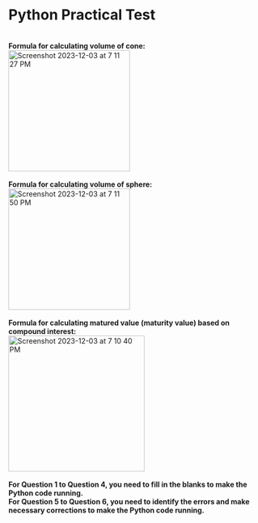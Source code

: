 # Python Practical Test
<br><b>Formula for calculating volume of cone:</b>
<br><img width="240" alt="Screenshot 2023-12-03 at 7 11 27 PM" src="https://github.com/kwongliik/exampython/assets/46083661/8ac26fb5-eb9c-4446-92ea-2a0746d5fa69">
<br>
<br><b>Formula for calculating volume of sphere:</b>
<br><img width="240" alt="Screenshot 2023-12-03 at 7 11 50 PM" src="https://github.com/kwongliik/exampython/assets/46083661/255f6f16-28e1-4c4a-b29e-948846afce12">
<br>
<br><b>Formula for calculating matured value (maturity value) based on compound interest:</b>
<br><img width="269" alt="Screenshot 2023-12-03 at 7 10 40 PM" src="https://github.com/kwongliik/exampython/assets/46083661/19e8e888-3ae0-4db6-a30f-090a242d0d20">
<br>
<br><b>For Question 1 to Question 4, you need to fill in the blanks to make the Python code running.</b>
<br><b>For Question 5 to Question 6, you need to identify the errors and make necessary corrections to make the Python code running.</b>





